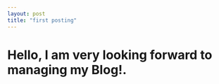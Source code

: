 ```yaml
---
layout: post
title: "first posting"
---
```


# Hello, I am very looking forward to managing my Blog!.
